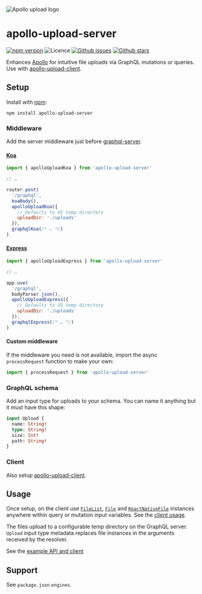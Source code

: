 ![Apollo upload logo](https://cdn.rawgit.com/jaydenseric/apollo-upload-server/v3.0.0/apollo-upload-logo.svg)

# apollo-upload-server

[![npm version](https://img.shields.io/npm/v/apollo-upload-server.svg)](https://npm.im/apollo-upload-server) ![Licence](https://img.shields.io/npm/l/apollo-upload-server.svg) [![Github issues](https://img.shields.io/github/issues/jaydenseric/apollo-upload-server.svg)](https://github.com/jaydenseric/apollo-upload-server/issues) [![Github stars](https://img.shields.io/github/stars/jaydenseric/apollo-upload-server.svg)](https://github.com/jaydenseric/apollo-upload-server/stargazers)

Enhances [Apollo](https://apollographql.com) for intuitive file uploads via GraphQL mutations or queries. Use with [apollo-upload-client](https://github.com/jaydenseric/apollo-upload-client).

## Setup

Install with [npm](https://www.npmjs.com):

```
npm install apollo-upload-server
```

### Middleware

Add the server middleware just before [graphql-server](https://github.com/apollographql/graphql-server).

#### [Koa](http://koajs.com)

```js
import { apolloUploadKoa } from 'apollo-upload-server'

// …

router.post(
  '/graphql',
  koaBody(),
  apolloUploadKoa({
    // Defaults to OS temp directory
    uploadDir: './uploads'
  }),
  graphqlKoa(/* … */)
)
```

#### [Express](http://expressjs.com)

```js
import { apolloUploadExpress } from 'apollo-upload-server'

// …

app.use(
  '/graphql',
  bodyParser.json(),
  apolloUploadExpress({
    // Defaults to OS temp directory
    uploadDir: './uploads'
  }),
  graphqlExpress(/* … */)
)
```

#### Custom middleware

If the middleware you need is not available, import the async `processRequest` function to make your own:

```js
import { processRequest } from 'apollo-upload-server'
```

### GraphQL schema

Add an input type for uploads to your schema. You can name it anything but it must have this shape:

```graphql
input Upload {
  name: String!
  type: String!
  size: Int!
  path: String!
}
```

### Client

Also setup [apollo-upload-client](https://github.com/jaydenseric/apollo-upload-client).

## Usage

Once setup, on the client use [`FileList`](https://developer.mozilla.org/en/docs/Web/API/FileList), [`File`](https://developer.mozilla.org/en/docs/Web/API/File) and [`ReactNativeFile`](https://github.com/jaydenseric/apollo-upload-client#react-native) instances anywhere within query or mutation input variables. See the [client usage](https://github.com/jaydenseric/apollo-upload-client#usage).

The files upload to a configurable temp directory on the GraphQL server. `Upload` input type metadata replaces file instances in the arguments received by the resolver.

See the [example API and client](https://github.com/jaydenseric/apollo-upload-examples)

## Support

See `package.json` `engines`.
